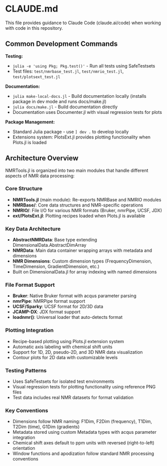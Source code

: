 # CLAUDE.md

This file provides guidance to Claude Code (claude.ai/code) when working with code in this repository.

## Common Development Commands

**Testing:**
- `julia -e 'using Pkg; Pkg.test()'` - Run all tests using SafeTestsets
- Test files: `test/nmrbase_test.jl`, `test/nmrio_test.jl`, `test/plotsext_test.jl`

**Documentation:**
- `julia make-local-docs.jl` - Build documentation locally (installs package in dev mode and runs docs/make.jl)
- `julia docs/make.jl` - Build documentation directly
- Documentation uses Documenter.jl with visual regression tests for plots

**Package Management:**
- Standard Julia package - use `] dev .` to develop locally
- Extensions system: PlotsExt.jl provides plotting functionality when Plots.jl is loaded

## Architecture Overview

NMRTools.jl is organized into two main modules that handle different aspects of NMR data processing:

### Core Structure
- **NMRTools.jl** (main module): Re-exports NMRBase and NMRIO modules
- **NMRBase/**: Core data structures and NMR-specific operations
- **NMRIO/**: File I/O for various NMR formats (Bruker, nmrPipe, UCSF, JDX)
- **ext/PlotsExt.jl**: Plotting recipes loaded when Plots.jl is available

### Key Data Architecture
- **AbstractNMRData**: Base type extending DimensionalData.AbstractDimArray
- **NMRData**: Main data container wrapping arrays with metadata and dimensions
- **NMR Dimensions**: Custom dimension types (FrequencyDimension, TimeDimension, GradientDimension, etc.)
- Built on DimensionalData.jl for array indexing with named dimensions

### File Format Support
- **Bruker**: Native Bruker format with acqus parameter parsing
- **nmrPipe**: NMRPipe format support
- **UCSF/Sparky**: UCSF format for 2D/3D data
- **JCAMP-DX**: JDX format support
- **loadnmr()**: Universal loader that auto-detects format

### Plotting Integration
- Recipe-based plotting using Plots.jl extension system
- Automatic axis labeling with chemical shift units
- Support for 1D, 2D, pseudo-2D, and 3D NMR data visualization
- Contour plots for 2D data with customizable levels

### Testing Patterns
- Uses SafeTestsets for isolated test environments  
- Visual regression tests for plotting functionality using reference PNG files
- Test data includes real NMR datasets for format validation

### Key Conventions
- Dimensions follow NMR naming: F1Dim, F2Dim (frequency), T1Dim, T2Dim (time), G1Dim (gradients)
- Metadata stored using custom Metadata types with acqus parameter integration
- Chemical shift axes default to ppm units with reversed (right-to-left) orientation
- Window functions and apodization follow standard NMR processing conventions